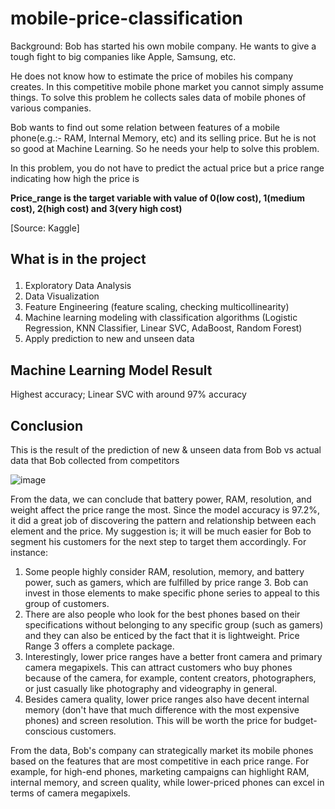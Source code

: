# mobile-price-classification
Background:
Bob has started his own mobile company. He wants to give a tough fight to big companies like Apple, Samsung, etc.

He does not know how to estimate the price of mobiles his company creates. In this competitive mobile phone market you cannot simply assume things. To solve this problem he collects sales data of mobile phones of various companies.

Bob wants to find out some relation between features of a mobile phone(e.g.:- RAM, Internal Memory, etc) and its selling price. But he is not so good at Machine Learning. So he needs your help to solve this problem.

In this problem, you do not have to predict the actual price but a price range indicating how high the price is

**Price_range is the target variable with value of 0(low cost), 1(medium cost), 2(high cost) and 3(very high cost)**

[Source: Kaggle]

## What is in the project<p>
1. Exploratory Data Analysis
2. Data Visualization
3. Feature Engineering (feature scaling, checking multicollinearity)
4. Machine learning modeling with classification algorithms (Logistic Regression, KNN Classifier, Linear SVC, AdaBoost, Random Forest)
5. Apply prediction to new and unseen data

## Machine Learning Model Result
Highest accuracy; Linear SVC with around 97% accuracy

## Conclusion
This is the result of the prediction of new & unseen data from Bob vs actual data that Bob collected from competitors

![image](https://github.com/amandasbrn/mobile-price-classification/assets/66349501/9c26ca83-73d4-4d98-b1ca-a93247cb9a3a)

From the data, we can conclude that battery power, RAM, resolution, and weight affect the price range the most. Since the model accuracy is 97.2%, it did a great job of discovering the pattern and relationship between each element and the price.
My suggestion is; it will be much easier for Bob to segment his customers for the next step to target them accordingly. For instance:
1. Some people highly consider RAM, resolution, memory, and battery power, such as gamers, which are fulfilled by price range 3. Bob can invest in those elements to make specific phone series to appeal to this group of customers.
2. There are also people who look for the best phones based on their specifications without belonging to any specific group (such as gamers) and they can also be enticed by the fact that it is lightweight. Price Range 3 offers a complete package.
3. Interestingly, lower price ranges have a better front camera and primary camera megapixels. This can attract customers who buy phones because of the camera, for example, content creators, photographers, or just casually like photography and videography in general.
4. Besides camera quality, lower price ranges also have decent internal memory (don't have that much difference with the most expensive phones) and screen resolution. This will be worth the price for budget-conscious customers.

From the data, Bob's company can strategically market its mobile phones based on the features that are most competitive in each price range. For example, for high-end phones, marketing campaigns can highlight RAM, internal memory, and screen quality, while lower-priced phones can excel in terms of camera megapixels.
